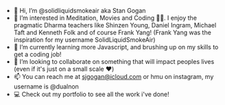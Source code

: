 - 👋 Hi, I’m @solidliquidsmokeair aka Stan Gogan
- 👀 I’m interested in Meditation, Movies and Coding 🧘‍♂️. I enjoy the pragmatic Dharma teachers like Shinzen Young, Daniel Ingram, Michael Taft and Kenneth Folk and of course Frank Yang! (Frank Yang was the inspiration for my username SolidLiquidSmokeAir)
- 🌱 I’m currently learning more Javascript, and brushing up on my skills to get a coding job!
- 💞️ I’m looking to collaborate on something that will impact peoples lives (even if it's just on a small scale ❤️)
- 📫 You can reach me at sjgogan@icloud.com or hmu on instagram, my username is @dualnon 
- 💻 Check out my portfolio to see all the work i've done!

<!---
solidliquidsmokeair/solidliquidsmokeair is a ✨ special ✨ repository because its `README.md` (this file) appears on your GitHub profile.
You can click the Preview link to take a look at your changes.
--->
